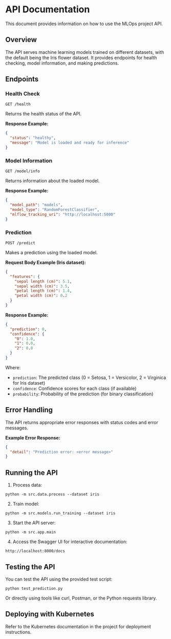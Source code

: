 # API Documentation

This document provides information on how to use the MLOps project API.

## Overview

The API serves machine learning models trained on different datasets, with the default being the Iris flower dataset. It provides endpoints for health checking, model information, and making predictions.

## Endpoints

### Health Check

```
GET /health
```

Returns the health status of the API.

**Response Example:**
```json
{
  "status": "healthy",
  "message": "Model is loaded and ready for inference"
}
```

### Model Information

```
GET /model/info
```

Returns information about the loaded model.

**Response Example:**
```json
{
  "model_path": "models",
  "model_type": "RandomForestClassifier",
  "mlflow_tracking_uri": "http://localhost:5000"
}
```

### Prediction

```
POST /predict
```

Makes a prediction using the loaded model.

**Request Body Example (Iris dataset):**
```json
{
  "features": {
    "sepal length (cm)": 5.1,
    "sepal width (cm)": 3.5,
    "petal length (cm)": 1.4,
    "petal width (cm)": 0.2
  }
}
```

**Response Example:**
```json
{
  "prediction": 0,
  "confidence": {
    "0": 1.0,
    "1": 0.0,
    "2": 0.0
  }
}
```

Where:
- `prediction`: The predicted class (0 = Setosa, 1 = Versicolor, 2 = Virginica for Iris dataset)
- `confidence`: Confidence scores for each class (if available)
- `probability`: Probability of the prediction (for binary classification)

## Error Handling

The API returns appropriate error responses with status codes and error messages.

**Example Error Response:**
```json
{
  "detail": "Prediction error: <error message>"
}
```

## Running the API

1. Process data:
```
python -m src.data.process --dataset iris
```

2. Train model:
```
python -m src.models.run_training --dataset iris
```

3. Start the API server:
```
python -m src.app.main
```

4. Access the Swagger UI for interactive documentation:
```
http://localhost:8000/docs
```

## Testing the API

You can test the API using the provided test script:

```
python test_prediction.py
```

Or directly using tools like curl, Postman, or the Python requests library.

## Deploying with Kubernetes

Refer to the Kubernetes documentation in the project for deployment instructions. 